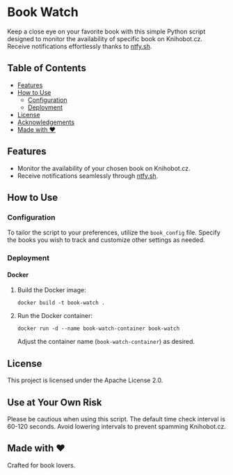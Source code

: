 # Book Watch

Keep a close eye on your favorite book with this simple Python script designed to monitor the availability of specific book on Knihobot.cz. Receive notifications effortlessly thanks to [ntfy.sh](https://ntfy.sh/).

## Table of Contents

* [Features](#features)
* [How to Use](#how-to-use)
  * [Configuration](#configuration)
  * [Deployment](#deployment)
* [License](#license)
* [Acknowledgements](#acknowledgements)
* [Made with ❤️](#made-with-❤️)

## Features

* Monitor the availability of your chosen book on Knihobot.cz.
* Receive notifications seamlessly through [ntfy.sh](https://ntfy.sh/).

## How to Use

### Configuration

To tailor the script to your preferences, utilize the `book_config` file. Specify the books you wish to track and customize other settings as needed.

### Deployment

#### Docker

1. Build the Docker image:

   ```
   docker build -t book-watch .
   ```
2. Run the Docker container:

   ```
   docker run -d --name book-watch-container book-watch
   ```

   Adjust the container name (`book-watch-container`) as desired.

## License

This project is licensed under the Apache License 2.0.

## Use at Your Own Risk

Please be cautious when using this script. The default time check interval is 60-120 seconds. Avoid lowering intervals to prevent spamming Knihobot.cz.

## Made with ❤️

Crafted for book lovers.
